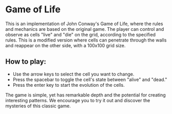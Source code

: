 
# Game of Life

This is an implementation of John Conway's Game of Life, where the rules and mechanics are based on the original game. The player can control and observe as cells "live" and "die" on the grid, according to the specified rules. This is a modified version where cells can penetrate through the walls and reappear on the other side, with a 100x100 grid size.

## How to play:
- Use the arrow keys to select the cell you want to change.
- Press the spacebar to toggle the cell's state between "alive" and "dead."
- Press the enter key to start the evolution of the cells.

The game is simple, yet has remarkable depth and the potential for creating interesting patterns. We encourage you to try it out and discover the mysteries of this classic game.
